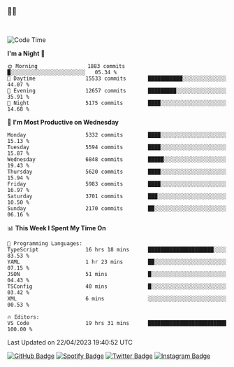 ### 🤙🍺

<!-- <a href="https://github-readme-stats.vercel.app/api?username=hzak2xx&count_private=true&show_icons=true&theme=dracula">
  <img align="center" src="https://github-readme-stats.vercel.app/api?username=hzak2xx&count_private=true&show_icons=true&theme=dracula" />
</a>
</br> -->
</br>

<!--START_SECTION:waka-->
![Code Time](http://img.shields.io/badge/Code%20Time-2%2C357%20hrs%2051%20mins-blue)

**I'm a Night 🦉** 

```text
🌞 Morning                1883 commits        █░░░░░░░░░░░░░░░░░░░░░░░░   05.34 % 
🌆 Daytime                15533 commits       ███████████░░░░░░░░░░░░░░   44.07 % 
🌃 Evening                12657 commits       █████████░░░░░░░░░░░░░░░░   35.91 % 
🌙 Night                  5175 commits        ████░░░░░░░░░░░░░░░░░░░░░   14.68 % 
```
📅 **I'm Most Productive on Wednesday** 

```text
Monday                   5332 commits        ████░░░░░░░░░░░░░░░░░░░░░   15.13 % 
Tuesday                  5594 commits        ████░░░░░░░░░░░░░░░░░░░░░   15.87 % 
Wednesday                6848 commits        █████░░░░░░░░░░░░░░░░░░░░   19.43 % 
Thursday                 5620 commits        ████░░░░░░░░░░░░░░░░░░░░░   15.94 % 
Friday                   5983 commits        ████░░░░░░░░░░░░░░░░░░░░░   16.97 % 
Saturday                 3701 commits        ███░░░░░░░░░░░░░░░░░░░░░░   10.50 % 
Sunday                   2170 commits        ██░░░░░░░░░░░░░░░░░░░░░░░   06.16 % 
```


📊 **This Week I Spent My Time On** 

```text
💬 Programming Languages: 
TypeScript               16 hrs 18 mins      █████████████████████░░░░   83.53 % 
YAML                     1 hr 23 mins        ██░░░░░░░░░░░░░░░░░░░░░░░   07.15 % 
JSON                     51 mins             █░░░░░░░░░░░░░░░░░░░░░░░░   04.43 % 
TSConfig                 40 mins             █░░░░░░░░░░░░░░░░░░░░░░░░   03.42 % 
XML                      6 mins              ░░░░░░░░░░░░░░░░░░░░░░░░░   00.53 % 

🔥 Editors: 
VS Code                  19 hrs 31 mins      █████████████████████████   100.00 % 
```


 Last Updated on 22/04/2023 19:40:52 UTC
<!--END_SECTION:waka-->

[![GitHub Badge](https://img.shields.io/badge/GitHub-100000?style=for-the-badge&logo=github&logoColor=white)](https://github.com/hzak2xx)
[![Spotify Badge](https://img.shields.io/badge/Spotify-1ED760?&style=for-the-badge&logo=spotify&logoColor=white)](https://open.spotify.com/user/uf90s6sbbh75a1mt44clkhkvf)
[![Twitter Badge](https://img.shields.io/badge/Twitter-1DA1F2?style=for-the-badge&logo=twitter&logoColor=white)](https://twitter.com/hzak2xx)
[![Instagram Badge](https://img.shields.io/badge/Instagram-E4405F?style=for-the-badge&logo=instagram&logoColor=white)](https://www.instagram.com/hzak2xx/)
